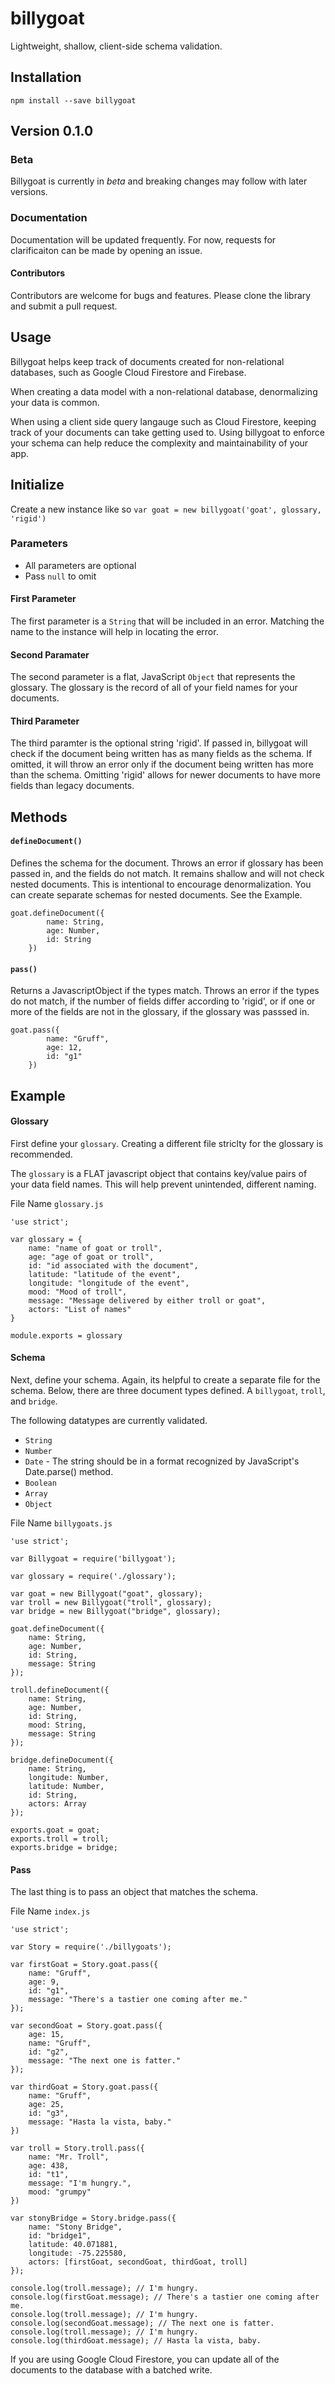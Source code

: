 billygoat
=========

Lightweight, shallow, client-side schema validation.

## Installation
`npm install --save billygoat`

## Version 0.1.0
### Beta
Billygoat is currently in *beta* and breaking changes may follow with later versions. 

### Documentation
Documentation will be updated frequently. For now, requests for clarificaiton can be made by opening an issue.

#### Contributors
Contributors are welcome for bugs and features. Please clone the library and submit a pull request. 

## Usage
Billygoat helps keep track of documents created for non-relational databases, such as Google Cloud Firestore and Firebase. 

When creating a data model with a non-relational database, denormalizing your data is common.

When using a client side query langauge such as Cloud Firestore, keeping track of your documents can take getting used to. Using billygoat to enforce your schema can help reduce the complexity and maintainability of your app.

## Initialize
Create a new instance like so  `var goat = new billygoat('goat', glossary, 'rigid')`

### Parameters
* All parameters are optional
* Pass `null` to omit

#### First Parameter
The first parameter is a `String` that will be included in an error. Matching the name to the instance will help in locating the error.

#### Second Paramater
The second parameter is a flat, JavaScript `Object` that represents the glossary. The glossary is the record of all of your field names for your documents.

#### Third Parameter
The third paramter is the optional string 'rigid'. If passed in, billygoat will check if the document being written has as many fields as the schema. If omitted, it will throw an error only if the document being written has more than the schema. Omitting 'rigid' allows for newer documents to have more fields than legacy documents.

## Methods
#### `defineDocument()`
Defines the schema for the document. Throws an error if glossary has been passed in, and the fields do not match. It remains shallow and will not check nested documents. This is intentional to encourage denormalization. You can create separate schemas for nested documents. See the Example.

```
goat.defineDocument({
        name: String,
        age: Number,
        id: String
    })
```

#### `pass()`
Returns a JavascriptObject if the types match. Throws an error if the types do not match, if the number of fields differ according to 'rigid', or if one or more of the fields are not in the glossary, if the glossary was passsed in. 

```
goat.pass({
        name: "Gruff",
        age: 12,
        id: "g1"
    })
```

## Example
#### Glossary
First define your `glossary`. Creating a different file striclty for the glossary is recommended. 

The `glossary` is a FLAT javascript object that contains key/value pairs of your data field names. This will help prevent unintended, different naming.

File Name `glossary.js`
```
'use strict';

var glossary = {
    name: "name of goat or troll",
    age: "age of goat or troll",
    id: "id associated with the document",
    latitude: "latitude of the event",
    longitude: "longitude of the event",
    mood: "Mood of troll",
    message: "Message delivered by either troll or goat",
    actors: "List of names"
}

module.exports = glossary
```
#### Schema
Next, define your schema. Again, its helpful to create a separate file for the schema. Below, there are three document types defined. A `billygoat`, `troll`, and `bridge`.

The following datatypes are currently validated.

* `String`
* `Number`
* `Date` - The string should be in a format recognized by JavaScript's Date.parse() method.
* `Boolean`
* `Array`
* `Object`

File Name `billygoats.js`
```
'use strict';

var Billygoat = require('billygoat');

var glossary = require('./glossary');

var goat = new Billygoat("goat", glossary);
var troll = new Billygoat("troll", glossary);
var bridge = new Billygoat("bridge", glossary);

goat.defineDocument({
    name: String,
    age: Number,
    id: String,
    message: String
});

troll.defineDocument({
    name: String,
    age: Number,
    id: String,
    mood: String,
    message: String
});

bridge.defineDocument({
    name: String,
    longitude: Number,
    latitude: Number,
    id: String,
    actors: Array
});

exports.goat = goat;
exports.troll = troll;
exports.bridge = bridge;
```

#### Pass
The last thing is to pass an object that matches the schema.

File Name `index.js`
```
'use strict';

var Story = require('./billygoats');

var firstGoat = Story.goat.pass({
    name: "Gruff",
    age: 9,
    id: "g1",
    message: "There's a tastier one coming after me."
});

var secondGoat = Story.goat.pass({
    age: 15,
    name: "Gruff",
    id: "g2",
    message: "The next one is fatter."
});

var thirdGoat = Story.goat.pass({
    name: "Gruff",
    age: 25,
    id: "g3",
    message: "Hasta la vista, baby."
})

var troll = Story.troll.pass({
    name: "Mr. Troll",
    age: 438,
    id: "t1",
    message: "I'm hungry.",
    mood: "grumpy"
})

var stonyBridge = Story.bridge.pass({
    name: "Stony Bridge",
    id: "bridge1",
    latitude: 40.071881,
    longitude: -75.225580,
    actors: [firstGoat, secondGoat, thirdGoat, troll]
});

console.log(troll.message); // I'm hungry.
console.log(firstGoat.message); // There's a tastier one coming after me.
console.log(troll.message); // I'm hungry.
console.log(secondGoat.message); // The next one is fatter.
console.log(troll.message); // I'm hungry.
console.log(thirdGoat.message); // Hasta la vista, baby.
```
If you are using Google Cloud Firestore, you can update all of the documents to the database with a batched write. 


